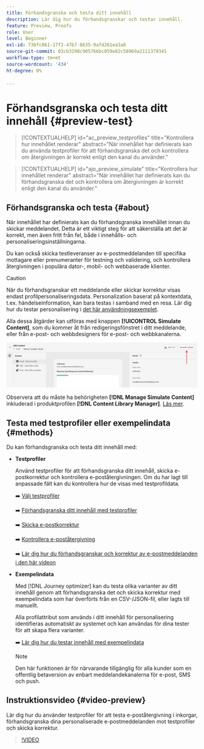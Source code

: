 ```yaml
---
title: Förhandsgranska och testa ditt innehåll
description: Lär dig hur du förhandsgranskar och testar innehåll.
feature: Preview, Proofs
role: User
level: Beginner
exl-id: 736fc861-17f2-47b7-8635-9afd261ea3a8
source-git-commit: 03cb3298c905766bc059e82c58969a2111379345
workflow-type: tm+mt
source-wordcount: '434'
ht-degree: 0%

---
```


# Förhandsgranska och testa ditt innehåll {#preview-test}

>[!CONTEXTUALHELP]
>id="ac_preview_testprofiles"
>title="Kontrollera hur innehållet renderar"
>abstract="När innehållet har definierats kan du använda testprofiler för att förhandsgranska det och kontrollera om återgivningen är korrekt enligt den kanal du använder."

>[!CONTEXTUALHELP]
>id="ajo_preview_simulate"
>title="Kontrollera hur innehållet renderar"
>abstract="När innehållet har definierats kan du förhandsgranska det och kontrollera om återgivningen är korrekt enligt den kanal du använder."

## Förhandsgranska och testa {#about}

När innehållet har definierats kan du förhandsgranska innehållet innan du skickar meddelandet. Detta är ett viktigt steg för att säkerställa att det är korrekt, men även fritt från fel, både i innehålls- och personaliseringsinställningarna.

Du kan också skicka testleveranser av e-postmeddelanden till specifika mottagare eller prenumeranter för testning och validering, och kontrollera återgivningen i populära dator-, mobil- och webbaserade klienter.

>[!CAUTION]
>
>När du förhandsgranskar ett meddelande eller skickar korrektur visas endast profilpersonaliseringsdata. Personalization baserat på kontextdata, t.ex. händelseinformation, kan bara testas i samband med en resa. Lär dig hur du testar personalisering i [det här användningsexemplet](../personalization/personalization-use-case.md).

Alla dessa åtgärder kan utföras med knappen **[!UICONTROL Simulate Content]**, som du kommer åt från redigeringsfönstret i ditt meddelande, eller från e-post- och webbdesigners för e-post- och webbkanalerna.

![](../email/assets/email-preview-button.png)

Observera att du måste ha behörigheten **[!DNL Manage Simulate Content]** inkluderad i produktprofilen **[!DNL Content Library Manager]**. [Läs mer](../administration/ootb-product-profiles.md#content-library-manager).

## Testa med testprofiler eller exempelindata {#methods}

Du kan förhandsgranska och testa ditt innehåll med:

* **Testprofiler**

  Använd testprofiler för att förhandsgranska ditt innehåll, skicka e-postkorrektur och kontrollera e-poståtergivningen. Om du har lagt till anpassade fält kan du kontrollera hur de visas med testprofildata.

  ➡️ [Välj testprofiler](test-profiles.md)

  ➡️ [Förhandsgranska ditt innehåll med testprofiler](preview.md)

  ➡️ [Skicka e-postkorrektur](proofs.md)

  ➡️ [Kontrollera e-poståtergivning](rendering.md)

  ➡️ [Lär dig hur du förhandsgranskar och korrektur av e-postmeddelanden i den här videon](#video-preview)

* **Exempelindata**

  Med [!DNL Journey optimizer] kan du testa olika varianter av ditt innehåll genom att förhandsgranska det och skicka korrektur med exempelindata som har överförts från en CSV-/JSON-fil, eller lagts till manuellt.

  Alla profilattribut som används i ditt innehåll för personalisering identifieras automatiskt av systemet och kan användas för dina tester för att skapa flera varianter.

  ➡️ [Lär dig hur du testar innehåll med exempelindata](../test-approve/simulate-sample-input.md)

  >[!NOTE]
  >
  >Den här funktionen är för närvarande tillgänglig för alla kunder som en offentlig betaversion av enbart meddelandekanalerna för e-post, SMS och push.

## Instruktionsvideo {#video-preview}

Lär dig hur du använder testprofiler för att testa e-poståtergivning i inkorgar, förhandsgranska dina personaliserade e-postmeddelanden mot testprofiler och skicka korrektur.

>[!VIDEO](https://video.tv.adobe.com/v/3425026?quality=12)
